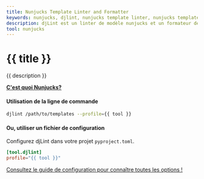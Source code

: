 ```yaml
---
title: Nunjucks Template Linter and Formatter
keywords: nunjucks, djlint, nunjucks template linter, nunjucks template formatter, format nunjucks templates
description: djLint est un linter de modèle nunjucks et un formateur de modèle nunjucks ! Profitez du profil pré-construit lorsque vous limez et formatez vos modèles avec djLint.
tool: nunjucks
---
```


# {{ title }}

{{ description }}

**[C'est quoi Nunjucks?](https://mozilla.github.io/nunjucks/)**

#### Utilisation de la ligne de commande

```bash
djlint /path/to/templates --profile={{ tool }}
```

#### Ou, utiliser un fichier de configuration

Configurez djLint dans votre projet `pyproject.toml`.

```toml
[tool.djlint]
profile="{{ tool }}"
```

<div class="box notification is-info is-light">
    <span class="icon is-large"><i class="fas fa-2x fa-arrow-circle-right"></i></span><div class="my-auto ml-3 is-inline-block"><a href="/fr/docs/configuration/">Consultez le guide de configuration pour connaître toutes les options !</a></div>
</div>
